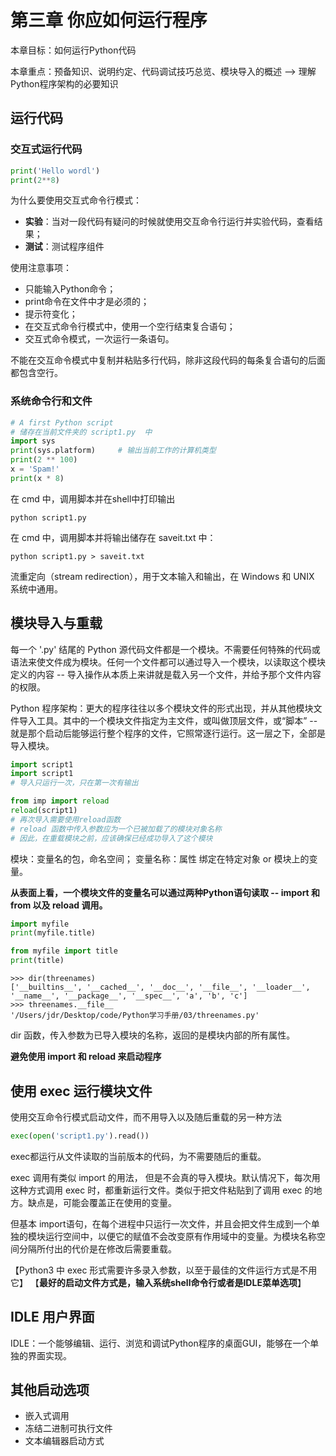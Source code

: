 # 第三章 你应如何运行程序
本章目标：如何运行Python代码

本章重点：预备知识、说明约定、代码调试技巧总览、模块导入的概述 -->  理解Python程序架构的必要知识


## 运行代码
### 交互式运行代码 
~~~ python
print('Hello wordl')
print(2**8)
~~~

为什么要使用交互式命令行模式：
- **实验**：当对一段代码有疑问的时候就使用交互命令行运行并实验代码，查看结果；
- **测试**：测试程序组件

使用注意事项：
- 只能输入Python命令；
- print命令在文件中才是必须的；
- 提示符变化；
- 在交互式命令行模式中，使用一个空行结束复合语句；
- 交互式命令模式，一次运行一条语句。

不能在交互命令模式中复制并粘贴多行代码，除非这段代码的每条复合语句的后面都包含空行。

### 系统命令行和文件

~~~python
# A first Python script
# 储存在当前文件夹的 script1.py  中
import sys
print(sys.platform)     # 输出当前工作的计算机类型
print(2 ** 100)
x = 'Spam!'
print(x * 8)
~~~

在 cmd 中，调用脚本并在shell中打印输出
~~~
python script1.py 
~~~

在 cmd 中，调用脚本并将输出储存在 saveit.txt 中：
~~~
python script1.py > saveit.txt
~~~
流重定向（stream redirection），用于文本输入和输出，在 Windows 和 UNIX 系统中通用。

## 模块导入与重载
每一个 '.py' 结尾的 Python 源代码文件都是一个模块。不需要任何特殊的代码或语法来使文件成为模块。任何一个文件都可以通过导入一个模块，以读取这个模块定义的内容 -- 导入操作从本质上来讲就是载入另一个文件，并给予那个文件内容的权限。

Python 程序架构：更大的程序往往以多个模块文件的形式出现，并从其他模块文件导入工具。其中的一个模块文件指定为主文件，或叫做顶层文件，或“脚本” -- 就是那个启动后能够运行整个程序的文件，它照常逐行运行。这一层之下，全部是导入模块。

~~~python
import script1
import script1
# 导入只运行一次，只在第一次有输出

from imp import reload
reload(script1)
# 再次导入需要使用reload函数
# reload 函数中传入参数应为一个已被加载了的模块对象名称
# 因此，在重载模块之前，应该确保已经成功导入了这个模块
~~~

模块：变量名的包，命名空间；
变量名称：属性  绑定在特定对象 or 模块上的变量。

**从表面上看，一个模块文件的变量名可以通过两种Python语句读取 -- import 和 from 以及 reload 调用。**
~~~python
import myfile
print(myfile.title)

from myfile import title 
print(title)
~~~

~~~
>>> dir(threenames)
['__builtins__', '__cached__', '__doc__', '__file__', '__loader__', '__name__', '__package__', '__spec__', 'a', 'b', 'c']
>>> threenames.__file__
'/Users/jdr/Desktop/code/Python学习手册/03/threenames.py'
~~~
dir 函数，传入参数为已导入模块的名称，返回的是模块内部的所有属性。

**避免使用 import 和 reload 来启动程序**


## 使用 exec 运行模块文件
使用交互命令行模式启动文件，而不用导入以及随后重载的另一种方法
~~~python
exec(open('script1.py').read())
~~~
exec都运行从文件读取的当前版本的代码，为不需要随后的重载。

exec 调用有类似 import 的用法， 但是不会真的导入模块。默认情况下，每次用这种方式调用 exec 时，都重新运行文件。类似于把文件粘贴到了调用 exec 的地方。缺点是，可能会覆盖正在使用的变量。

但基本 import语句，在每个进程中只运行一次文件，并且会把文件生成到一个单独的模块运行空间中，以便它的赋值不会改变原有作用域中的变量。为模块名称空间分隔所付出的代价是在修改后需要重载。

【Python3 中 exec 形式需要许多录入参数，以至于最佳的文件运行方式是不用它】
【**最好的启动文件方式是，输入系统shell命令行或者是IDLE菜单选项**】

## IDLE 用户界面

IDLE：一个能够编辑、运行、浏览和调试Python程序的桌面GUI，能够在一个单独的界面实现。

## 其他启动选项

- 嵌入式调用
- 冻结二进制可执行文件
- 文本编辑器启动方式


